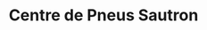 ---
title: "Centre de Pneus Sautron"
url: /le-tampon/centre-de-pneus-sautron/
shop: pièces de voitures
---
